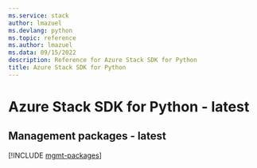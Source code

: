 ```yaml
---
ms.service: stack
author: lmazuel
ms.devlang: python
ms.topic: reference
ms.author: lmazuel
ms.data: 09/15/2022
description: Reference for Azure Stack SDK for Python
title: Azure Stack SDK for Python
---
```

# Azure Stack SDK for Python - latest

## Management packages - latest
[!INCLUDE [mgmt-packages](stack-mgmt-index.md)]